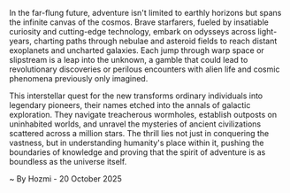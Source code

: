 
In the far-flung future, adventure isn't limited to earthly horizons but spans the infinite canvas of the cosmos. Brave starfarers, fueled by insatiable curiosity and cutting-edge technology, embark on odysseys across light-years, charting paths through nebulae and asteroid fields to reach distant exoplanets and uncharted galaxies. Each jump through warp space or slipstream is a leap into the unknown, a gamble that could lead to revolutionary discoveries or perilous encounters with alien life and cosmic phenomena previously only imagined.

This interstellar quest for the new transforms ordinary individuals into legendary pioneers, their names etched into the annals of galactic exploration. They navigate treacherous wormholes, establish outposts on uninhabited worlds, and unravel the mysteries of ancient civilizations scattered across a million stars. The thrill lies not just in conquering the vastness, but in understanding humanity's place within it, pushing the boundaries of knowledge and proving that the spirit of adventure is as boundless as the universe itself.

~ By Hozmi - 20 October 2025
